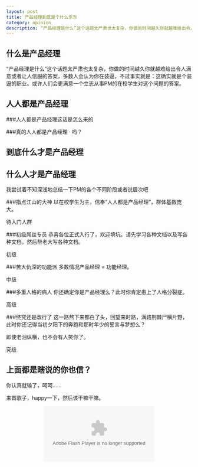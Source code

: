 ```yaml
---
layout: post
title: 产品经理到底是个什么东东
category: opinion
description: “产品经理是什么”这个话题太严肃也太复杂，你做的时间越久你就越难给出令人满意或者让人信服的答案，多数人会认为你在装逼，不过事实就是：这确实就是个装逼的职业。或许人们会更满意一个立志从事PM的在校学生对这个问题的答案。
---
```


什么是产品经理
------------

“产品经理是什么”这个话题太严肃也太复杂，你做的时间越久你就越难给出令人满意或者让人信服的答案，多数人会认为你在装逼，不过事实就是：这确实就是个装逼的职业。或许人们会更满意一个立志从事PM的在校学生对这个问题的答案。

人人都是产品经理
--------------

###人人都是产品经理这话是怎么来的

###真的人人都是产品经理 · 吗？

到底什么才是产品经理
-----------------

什么人才是产品经理
----------------

我尝试着不知深浅地总结一下PM的各个不同阶段或者说层次吧

###指点江山的大神
以在校学生为主，信奉“人人都是产品经理”，群体基数庞大。

待入门人群

###初级屌丝专员
恭喜各位正式入行了，欢迎填坑。请先学习各种文档以及写各种文档，然后帮老大写各种文档。

初级

###苦大仇深的功能派
多数情况产品经理 = 功能经理。

中级

###多重人格的病人
你还确定你是产品经理么？此时你肯定患上了人格分裂症。

高级

###终究还是改行了
这一路熬下来都白了头，回望来时路，满路荆棘尸横片野，此时你还记得当初夕阳下的奔跑和那时年少的誓言与梦想么？

即使老泪纵横，也不会有人笑你了。

究级

上面都是瞎说的你也信？
------------------
你认真就输了，呵呵……

来首歌子，happy一下，然后该干嘛干嘛。

<div style="text-align:center">
<embed src="http://play.baidu.com/?__m=mboxCtrl.playSong&__a=121513771&__o=/song/121513771/820773e272b08542596e5||playBtn&fr=-1||-1#loaded" align="middle" allowScriptAccess="always" type="application/x-shockwave-flash"></embed>
</div>